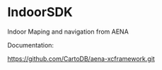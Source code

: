 # IndoorSDK 

Indoor Maping and navigation from AENA

Documentation:

https://github.com/CartoDB/aena-xcframework.git

